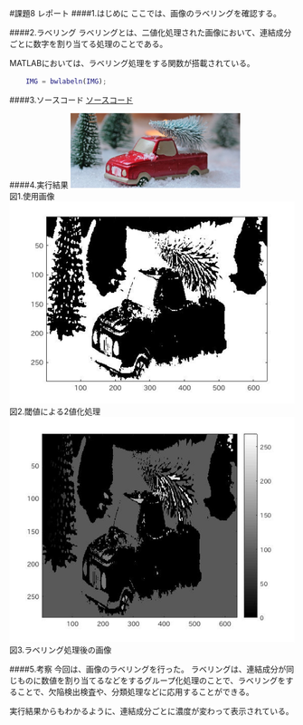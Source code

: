 #課題8 レポート
####1.はじめに
ここでは、画像のラベリングを確認する。

####2.ラベリング
ラベリングとは、二値化処理された画像において、連結成分ごとに数字を割り当てる処理のことである。

MATLABにおいては、ラベリング処理をする関数が搭載されている。

```matlab
	IMG = bwlabeln(IMG);
```

####3.ソースコード
[ソースコード](../Program/Program8.m)

####4.実行結果
<img src="./Report_Picture_08/tree.jpg" alt="" width="300"><br>
図1.使用画像  
<img src="./Report_Picture_08/treegraythre.jpg" alt=""><br>
図2.閾値による2値化処理  
<img src="./Report_Picture_08/treegraythrelabel.jpg" alt=""><br>
図3.ラベリング処理後の画像  

####5.考察
今回は、画像のラベリングを行った。
ラベリングは、連結成分が同じものに数値を割り当てるなどをするグループ化処理のことで、ラベリングをすることで、欠陥検出検査や、分類処理などに応用することができる。

実行結果からもわかるように、連結成分ごとに濃度が変わって表示されている。


